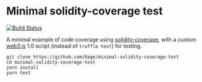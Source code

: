 # Minimal solidity-coverage test

[![Build Status](https://travis-ci.com/0age/minimal-solidity-coverage-test.svg?branch=master)](https://travis-ci.com/0age/minimal-solidity-coverage-test)

A minimal example of code coverage using [solidity-coverage](https://github.com/sc-forks/solidity-coverage), with a custom [web3.js](https://github.com/ethereum/web3.js) 1.0 script (instead of `truffle test`) for testing.

```
git clone https://github.com/0age/minimal-solidity-coverage-test
cd minimal-solidity-coverage-test
yarn install
yarn test
```